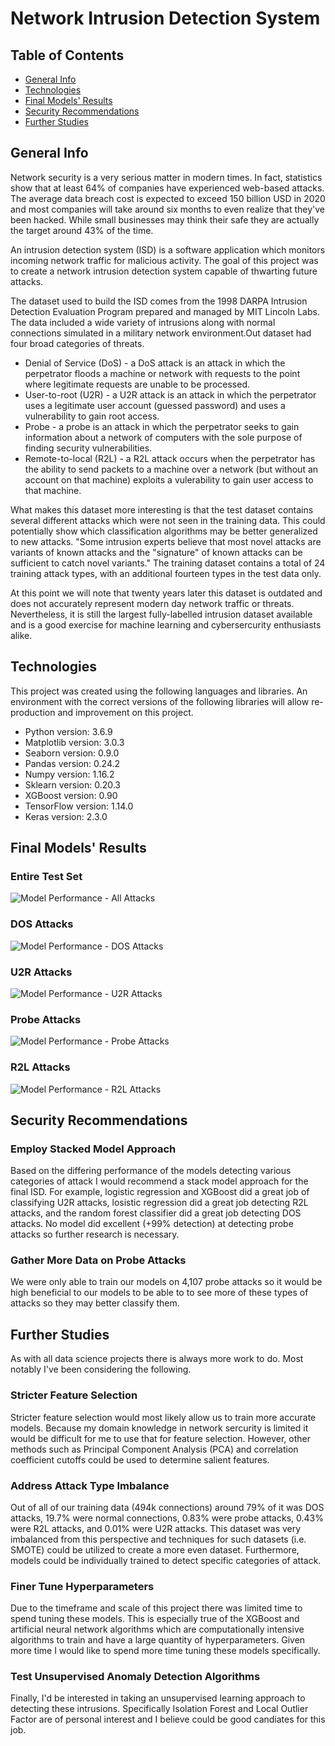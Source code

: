 
# Network Intrusion Detection System

## Table of Contents
* [General Info](#general-info)
* [Technologies](#technologies)
* [Final Models' Results](#final-models'-results)
* [Security Recommendations](#security-recommendations)
* [Further Studies](#further-studies)

## General Info
Network security is a very serious matter in modern times. In fact, statistics show that at least 64% of companies have experienced web-based attacks. The average data breach cost is expected to exceed 150 billion USD in 2020 and most companies will take around six months to even realize that they've been hacked. While small businesses may think their safe they are actually the target around 43% of the time.

An intrusion detection system (ISD) is a software application which monitors incoming network traffic for malicious activity. The goal of this project was to create a network intrusion detection system capable of thwarting future attacks.

The dataset used to build the ISD comes from the 1998 DARPA Intrusion Detection Evaluation Program prepared and managed by MIT Lincoln Labs. The data included a wide variety of intrusions along with normal connections simulated in a military network environment.Out dataset had four broad categories of threats.

* Denial of Service (DoS) - a DoS attack is an attack in which the perpetrator floods a machine or network with requests to the point where legitimate requests are unable to be processed.
* User-to-root (U2R) - a U2R attack is an attack in which the perpetrator uses a legitimate user account (guessed password) and uses a vulnerability to gain root access.
* Probe - a probe is an attack in which the perpetrator seeks to gain information about a network of computers with the sole purpose of finding security vulnerabilities.
* Remote-to-local (R2L) - a R2L attack occurs when the perpetrator has the ability to send packets to a machine over a network (but without an account on that machine) exploits a vulerability to gain user access to that machine.

What makes this dataset more interesting is that the test dataset contains several different attacks which were not seen in the training data. This could potentially show which classification algorithms may be better generalized to new attacks. "Some intrusion experts believe that most novel attacks are variants of known attacks and the "signature" of known attacks can be sufficient to catch novel variants." The training dataset contains a total of 24 training attack types, with an additional fourteen types in the test data only.

At this point we will note that twenty years later this dataset is outdated and does not accurately represent modern day network traffic or threats. Nevertheless, it is still the largest fully-labelled intrusion dataset available and is a good exercise for machine learning and cybersercurity enthusiasts alike. 

## Technologies
This project was created using the following languages and libraries. An environment with the correct versions of the following libraries will allow re-production and improvement on this project. 

* Python version: 3.6.9
* Matplotlib version: 3.0.3
* Seaborn version: 0.9.0
* Pandas version: 0.24.2
* Numpy version: 1.16.2
* Sklearn version: 0.20.3
* XGBoost version: 0.90
* TensorFlow version: 1.14.0
* Keras version: 2.3.0

## Final Models' Results

### Entire Test Set
![Model Performance - All Attacks](model_performance_all_attacks.png)

### DOS Attacks
![Model Performance - DOS Attacks](model_performance_DOS.png)

### U2R Attacks
![Model Performance - U2R Attacks](model_performance_U2R.png)

### Probe Attacks
![Model Performance - Probe Attacks](model_performance_probe.png)

### R2L Attacks
![Model Performance - R2L Attacks](model_performance_R2L.png)

## Security Recommendations

### Employ Stacked Model Approach
Based on the differing performance of the models detecting various categories of attack I would recommend a stack model approach for the final ISD. For example, logistic regression and XGBoost did a great job of classifying U2R attacks, losistic regression did a great job detecting R2L attacks, and the random forest classifier did a great job detecting DOS attacks. No model did excellent (+99% detection) at detecting probe attacks so further research is necessary. 

### Gather More Data on Probe Attacks
We were only able to train our models on 4,107 probe attacks so it would be high beneficial to our models to be able to to see more of these types of attacks so they may better classify them. 

## Further Studies
As with all data science projects there is always more work to do. Most notably I've been considering the following. 

### Stricter Feature Selection
Stricter feature selection would most likely allow us to train more accurate models. Because my domain knowledge in network sercurity is limited it would be difficult for me to use that for feature selection. However, other methods such as Principal Component Analysis (PCA) and correlation coefficient cutoffs could be used to determine salient features. 

### Address Attack Type Imbalance
Out of all of our training data (494k connections) around 79% of it was DOS attacks, 19.7% were normal connections, 0.83% were probe attacks, 0.43% were R2L attacks, and 0.01% were U2R attacks. This dataset was very imbalanced from this perspective and techniques for such datasets (i.e. SMOTE) could be utilized to create a more even dataset. Furthermore, models could be individually trained to detect specific categories of attack. 

### Finer Tune Hyperparameters
Due to the timeframe and scale of this project there was limited time to spend tuning these models. This is especially true of the XGBoost and artificial neural network algorithms which are computationally intensive algorithms to train and have a large quantity of hyperparameters. Given more time I would like to spend more time tuning these models specifically. 

### Test Unsupervised Anomaly Detection Algorithms 
Finally, I'd be interested in taking an unsupervised learning approach to detecting these intrusions. Specifically Isolation Forest and Local Outlier Factor are of personal interest and I believe could be good candiates for this job. 

